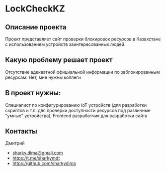 # LockCheckKZ
## Описание проекта
Проект представляет сайт проверки блокировок ресурсов в Казахстане с использованием устройств заинтересованных людей.

## Какую проблему решает проект
Отсутствие адекватной официальной информации по заблокированным ресурсам. Нет, мне нужны коллеги

## В проект нужны:
Специалист по конфигурированию IoT устройств (для разработки скриптов и т.п. для проверки доступности ресурсов под различные "умные" устройства), Frontend разработчик для разработки сайта

## Контакты
Дмитрий

* sharky.dima@gmail.com
* https://t.me/sharkymdt
* https://github.com/sharkydima
